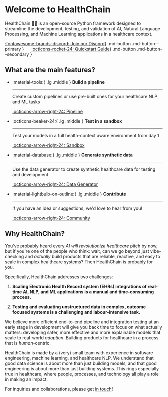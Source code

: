 # Welcome to HealthChain

HealthChain 💫🏥 is an open-source Python framework designed to streamline the development, testing, and validation of AI, Natural Language Processing, and Machine Learning applications in a healthcare context.

[ :fontawesome-brands-discord: Join our Discord](https://discord.gg/UQC6uAepUz){ .md-button .md-button--primary }
&nbsp;&nbsp;&nbsp;&nbsp;
[ :octicons-rocket-24: Quickstart Guide](quickstart.md){ .md-button .md-button--secondary }

## What are the main features?

<div class="grid cards" markdown>


-   :material-tools:{ .lg .middle } __Build a pipeline__

    ---

    Create custom pipelines or use pre-built ones for your healthcare NLP and ML tasks

    [:octicons-arrow-right-24: Pipeline](reference/pipeline/pipeline.md)

-   :octicons-beaker-24:{ .lg .middle } __Test in a sandbox__

    ---

    Test your models in a full health-context aware environment from day 1

    [:octicons-arrow-right-24: Sandbox](reference/sandbox/sandbox.md)

-   :material-database:{ .lg .middle } __Generate synthetic data__

    ---

    Use the data generator to create synthetic healthcare data for testing and development

    [:octicons-arrow-right-24: Data Generator](reference/utilities/data_generator.md)

-   :material-lightbulb-on-outline:{ .lg .middle } __Contribute__

    ---

    If you have an idea or suggestions, we'd love to hear from you!

    [:octicons-arrow-right-24: Community](community/index.md)



</div>

## Why HealthChain?

You've probably heard every *AI will revolutionize healthcare* pitch by now, but if you're one of the people who think: wait, can we go beyond just vibe-checking and *actually* build products that are reliable, reactive, and easy to scale in complex healthcare systems? Then HealthChain is probably for you.

Specifically, HealthChain addresses two challenges:

1. **Scaling Electronic Health Record system (EHRs) integrations of real-time AI, NLP, and ML applications is a manual and time-consuming process.**

2. **Testing and evaluating unstructured data in complex, outcome focused systems is a challenging and labour-intensive task.**

We believe more efficient end-to-end pipeline and integration testing at an early stage in development will give you back time to focus on what actually matters: developing safer, more effective and more explainable models that scale to real-world *adoption*. Building products for healthcare in a process that is *human*-centric.

HealthChain is made by a (very) small team with experience in software engineering, machine learning, and healthcare NLP. We understand that good data science is about more than just building models, and that good engineering is about more than just building systems. This rings especially true in healthcare, where people, processes, and technology all play a role in making an impact.

For inquiries and collaborations, please get [in touch](mailto:jenniferjiangkells@gmail.com)!
